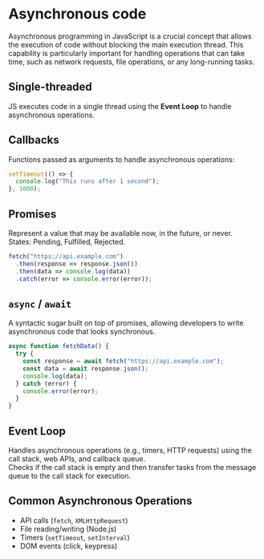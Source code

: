# Asynchronous code

Asynchronous programming in JavaScript is a crucial concept that allows the execution of code without blocking the main execution thread. This capability is particularly important for handling operations that can take time, such as network requests, file operations, or any long-running tasks.

## Single-threaded

JS executes code in a single thread using the **Event Loop** to handle asynchronous operations.

## Callbacks

Functions passed as arguments to handle asynchronous operations:
```js
setTimeout(() => {
  console.log("This runs after 1 second");
}, 1000);
```

## Promises

Represent a value that may be available now, in the future, or never.  
States: Pending, Fulfilled, Rejected.
```js
fetch("https://api.example.com")
  .then(response => response.json())
  .then(data => console.log(data))
  .catch(error => console.error(error));
```

## `async` / `await`

A syntactic sugar built on top of promises, allowing developers to write asynchronous code that looks synchronous.

```js
async function fetchData() {
  try {
    const response = await fetch("https://api.example.com");
    const data = await response.json();
    console.log(data);
  } catch (error) {
    console.error(error);
  }
}
```

## Event Loop

Handles asynchronous operations (e.g., timers, HTTP requests) using the call stack, web APIs, and callback queue.  
Checks if the call stack is empty and then transfer tasks from the message queue to the call stack for execution.

## Common Asynchronous Operations

- API calls (`fetch`, `XMLHttpRequest`)
- File reading/writing (Node.js)
- Timers (`setTimeout`, `setInterval`)
- DOM events (click, keypress)
